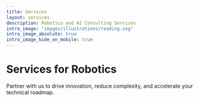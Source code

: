 ```yaml
---
title: Services
layout: services
description: Robotics and AI Consulting Services
intro_image: "images/illustrations/reading.svg"
intro_image_absolute: true
intro_image_hide_on_mobile: true
---
```


# Services for Robotics

<!-- At Libot Consulting, we offer tailored solutions to help you navigate and succeed in the robotics and automation landscape. Whether you're building intelligent systems or scaling operational workflows, our expertise adapts to your needs.

- Robotics system design and integration
- AI and machine learning strategy
- Control systems and motion planning
- Teleoperation and behavior tree development
- Prototyping, testing, and validation -->

Partner with us to drive innovation, reduce complexity, and accelerate your technical roadmap.
